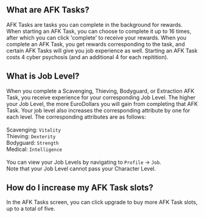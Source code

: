 
## What are AFK Tasks?
AFK Tasks are tasks you can complete in the background for rewards. When starting an AFK Task, you can choose to complete it up to 16 times, after which you can click 'complete' to receive your rewards.
When you complete an AFK Task, you get rewards corresponding to the task, and certain AFK Tasks will give you job experience as well. Starting an AFK Task costs 4 cyber psychosis (and an additional 4 for each repitition).

## What is Job Level?
When you complete a Scavenging, Thieving, Bodyguard, or Extraction AFK Task, you receive experience for your corresponding Job Level. The higher your Job Level, the more EuroDollars you will gain from completing that AFK Task. Your job level also increases the corresponding attribute by one for each level. The corresponding attributes are as follows: <br/>
<br/>
Scavenging: `Vitality` <br/>
Thieving: `Dexterity` <br/>
Bodyguard: `Strength` <br/>
Medical: `Intelligence` <br/>
<br/>
You can view your Job Levels by navigating to `Profile` -> `Job`. <br/>
Note that your Job Level cannot pass your Character Level.

## How do I increase my AFK Task slots?
In the AFK Tasks screen, you can click upgrade to buy more AFK Task slots, up to a total of five.
